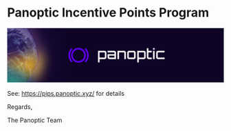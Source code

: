 # Panoptic Incentive Points Program

<p align="center">
  <img src="panoptic_banner.jpg" width="1000" title="Panoptic Banner"></img>
</p>

See: https://pips.panoptic.xyz/ for details

Regards,

The Panoptic Team
